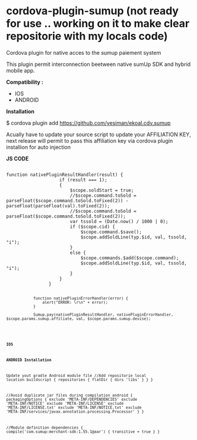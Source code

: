 # cordova-plugin-sumup (not ready for use .. working on it to make clear repositorie with my locals code)
Cordova plugin for native acces to the sumup paiement system

This plugin permit interconnection beetween native sumUp SDK and hybrid mobile app.

<b>Compatibility :</b>
- IOS
- ANDROID

<b>Installation</b>

$ cordova plugin add https://github.com/yesiman/ekoal.cdv.sumup

Acually have to update your source script to update your AFFILIATION KEY, next release will permit to pass this affiliation key via cordova plugin installion for auto injection

<b>JS CODE</b>

<code>
function nativePluginResultHandler(result) {
                    if (result === 1);
                    {
                        $scope.soldStart = true;
                        //$scope.command.toSold = parseFloat($scope.command.toSold.toFixed(2)) -        parseFloat(parseFloat(val).toFixed(2));
                        //$scope.command.toSold = parseFloat($scope.command.toSold.toFixed(2));
                        var tssold = (Date.now() / 1000 | 0);
                        if ($scope.cid) {
                            $scope.command.$save();
                            $scope.addSoldLine(typ.$id, val, tssold, "i");
                        }
                        else {
                            $scope.commands.$add($scope.command);
                            $scope.addSoldLine(typ.$id, val, tssold, "i");
                        }
                    }
                }

                function nativePluginErrorHandler(error) {
                    alert("ERROR: \r\n" + error);
                }

                Sumup.pay(nativePluginResultHandler, nativePluginErrorHandler, $scope.params.sumup.affiliate, val, $scope.params.sumup.devise);
<code>

<b>IOS</b>

<b>ANDROID Installation</b>

Update yout gradle Android module file 
//Add repositorie local location
buildscript {
    repositories {
        flatDir {
            dirs 'libs'
        }
    }
}

//Avoid duplicate jar files during compilation
android
{
  packagingOptions {
        exclude 'META-INF/DEPENDENCIES'
        exclude 'META-INF/NOTICE'
        exclude 'META-INF/LICENSE'
        exclude 'META-INF/LICENSE.txt'
        exclude 'META-INF/NOTICE.txt'
        exclude 'META-INF/services/javax.annotation.processing.Processor'
    }
}

//Module definition
dependencies {
    compile('com.sumup:merchant-sdk:1.55.1@aar') {
        transitive = true
    }
}
